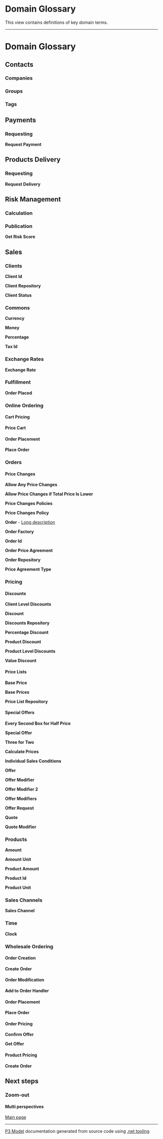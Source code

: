 ﻿
# Domain Glossary

This view contains definitions of key domain terms.  

---



# Domain Glossary


## Contacts


### Companies


### Groups


### Tags


## Payments


### Requesting

**Request Payment**


## Products Delivery


### Requesting

**Request Delivery**


## Risk Management


### Calculation


### Publication

**Get Risk Score**


## Sales


### Clients

**Client Id**

**Client Repository**

**Client Status**


### Commons

**Currency**

**Money**

**Percentage**

**Tax Id**


### Exchange Rates

**Exchange Rate**


### Fulfillment

**Order Placed**


### Online Ordering


#### Cart Pricing

**Price Cart**


#### Order Placement

**Place Order**


### Orders


#### Price Changes

**Allow Any Price Changes**

**Allow Price Changes if Total Price Is Lower**

**Price Changes Policies**

**Price Changes Policy**

**Order** - [Long description](Order.md)


**Order Factory**

**Order Id**

**Order Price Agreement**

**Order Repository**

**Price Agreement Type**


### Pricing


#### Discounts

**Client Level Discounts**

**Discount**

**Discounts Repository**

**Percentage Discount**

**Product Discount**

**Product Level Discounts**

**Value Discount**


#### Price Lists

**Base Price**

**Base Prices**

**Price List Repository**


#### Special Offers

**Every Second Box for Half Price**

**Special Offer**

**Three for Two**

**Calculate Prices**

**Individual Sales Conditions**

**Offer**

**Offer Modifier**

**Offer Modifier 2**

**Offer Modifiers**

**Offer Request**

**Quote**

**Quote Modifier**


### Products

**Amount**

**Amount Unit**

**Product Amount**

**Product Id**

**Product Unit**


### Sales Channels

**Sales Channel**


### Time

**Clock**


### Wholesale Ordering


#### Order Creation

**Create Order**


#### Order Modification

**Add to Order Handler**


#### Order Placement

**Place Order**


#### Order Pricing

**Confirm Offer**

**Get Offer**


#### Product Pricing

**Create Order**


## Next steps


### Zoom-out


#### Multi perspectives

[Main page](../../README.md)  

---

[P3 Model](https://github.com/P3-model/P3-model) documentation generated from source code using [.net tooling](https://github.com/P3-model/P3-model-dotnet)
